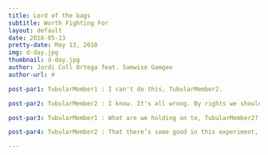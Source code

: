 ```yaml
---
title: Lord of the bags
subtitle: Worth Fighting For
layout: default
date: 2018-05-13
pretty-date: May 13, 2018
img: d-day.jpg
thumbnail: d-day.jpg
author: Jordi Coll Ortega feat. Samwise Gamgee
author-url: #

post-par1: TubularMember1 : I can't do this, TubularMember2.

post-par2: TubularMember2 : I know. It's all wrong. By rights we shouldn't even be here. But we are. It's like in the great stories TubularMember1. The ones that really mattered. Full of darkness and danger they were, and sometimes you didn't want to know the end. Because how could the end be happy? How could the world go back to the way it was when so much bad happened? But in the end, it's only a passing thing, this shadow. Even darkness must pass. A new day will come. And when the sun shines, it will shine out the clearer. Those were the stories that stayed with you. That meant something. Even if you were too small to understand why. But I think, TubularMember1, I do understand. I know now. Folk in those stories had lots of chances of turning back only they didn’t. Because they were holding on to something.

post-par3: TubularMember1 : What are we holding on to, TubularMember2?

post-par4: TubularMember2 : That there’s some good in this experiment, TubularMember1. And it’s worth fighting for.

---
```

